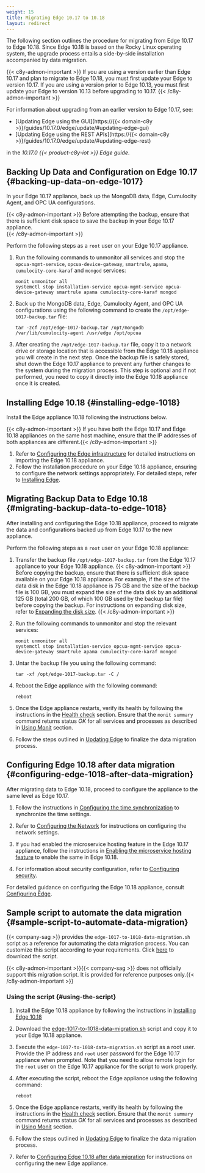 ```yaml
---
weight: 15
title: Migrating Edge 10.17 to 10.18
layout: redirect
---
```


The following section outlines the procedure for migrating from Edge 10.17 to Edge 10.18. Since Edge 10.18 is based on the Rocky Linux operating system, the upgrade process entails a side-by-side installation accompanied by data migration.

{{< c8y-admon-important >}} 
If you are using a version earlier than Edge 10.17 and plan to migrate to Edge 10.18, you must first update your Edge to version 10.17.
If you are using a version prior to Edge 10.13, you must first update your Edge to version 10.13 before upgrading to 10.17.
{{< /c8y-admon-important >}}

For information about upgrading from an earlier version to Edge 10.17, see:

- [Updating Edge using the GUI](https://{{< domain-c8y >}}/guides/10.17.0/edge/update/#updating-edge-gui)
- [Updating Edge using the REST APIs](https://{{< domain-c8y >}}/guides/10.17.0/edge/update/#updating-edge-rest)

in the *10.17.0 {{< product-c8y-iot >}} Edge guide*.

## Backing Up Data and Configuration on Edge 10.17 {#backing-up-data-on-edge-1017}
In your Edge 10.17 appliance, back up the MongoDB data, Edge, Cumulocity Agent, and OPC UA configurations.

{{< c8y-admon-important >}} Before attempting the backup, ensure that there is sufficient disk space to save the backup in your Edge 10.17 appliance.  
{{< /c8y-admon-important >}}

Perform the following steps as a `root` user on your Edge 10.17 appliance.

1. Run the following commands to unmonitor all services and stop the `opcua-mgmt-service`, `opcua-device-gateway`, `smartrule`, `apama`, `cumulocity-core-karaf` and `mongod` services:

   ```shell
   monit unmonitor all
   systemctl stop installation-service opcua-mgmt-service opcua-device-gateway smartrule apama cumulocity-core-karaf mongod
   ```

2. Back up the MongoDB data, Edge, Cumulocity Agent, and OPC UA configurations using the following command to create the `/opt/edge-1017-backup.tar` file:

   ```shell
   tar -zcf /opt/edge-1017-backup.tar /opt/mongodb /var/lib/cumulocity-agent /usr/edge /opt/opcua
   ```

3. After creating the `/opt/edge-1017-backup.tar` file, copy it to a network drive or storage location that is accessible from the Edge 10.18 appliance you will create in the next step. Once the backup file is safely stored, shut down the Edge 10.17 appliance to prevent any further changes to the system during the migration process. This step is optional and if not performed, you need to copy it directly into the Edge 10.18 appliance once it is created. 


## Installing Edge 10.18 {#installing-edge-1018}
Install the Edge appliance 10.18 following the instructions below. 

{{< c8y-admon-important >}} If you have both the Edge 10.17 and Edge 10.18 appliances on the same host machine, ensure that the IP addresses of both appliances are different.{{< /c8y-admon-important >}}

1. Refer to [Configuring the Edge infrastructure](/edge/setting-up-edge/) for detailed instructions on importing the Edge 10.18 appliance.
2. Follow the installation procedure on your Edge 10.18 appliance, ensuring to configure the network settings appropriately. For detailed steps, refer to [Installing Edge](/edge/installation/).


## Migrating Backup Data to Edge 10.18 {#migrating-backup-data-to-edge-1018}
After installing and configuring the Edge 10.18 appliance, proceed to migrate the data and configurations backed up from Edge 10.17 to the new appliance.

Perform the following steps as a `root` user on your Edge 10.18 appliance:

1. Transfer the backup file `/opt/edge-1017-backup.tar` from the Edge 10.17 appliance to your Edge 10.18 appliance.
{{< c8y-admon-important >}}
Before copying the backup, ensure that there is sufficient disk space available on your Edge 10.18 appliance. For example, if the size of the data disk in the Edge 10.18 appliance is 75 GB and the size of the backup file is 100 GB, you must expand the size of the data disk by an additional 125 GB (total 200 GB, of which 100 GB used by the backup tar file) before copying the backup. For instructions on expanding disk size, refer to [Expanding the disk size](/edge/operating-edge/#expanding-the-disk-size).
{{< /c8y-admon-important >}}

2. Run the following commands to unmonitor and stop the relevant services:

   ```shell
   monit unmonitor all
   systemctl stop installation-service opcua-mgmt-service opcua-device-gateway smartrule apama cumulocity-core-karaf mongod
   ```

3. Untar the backup file you using the following command:

   ```shell
   tar -xf /opt/edge-1017-backup.tar -C /
   ```

4. Reboot the Edge appliance with the following command:

   ```shell
   reboot
   ```

5. Once the Edge appliance restarts, verify its health by following the instructions in the [Health check](/edge/operating-edge/#health-check) section. Ensure that the `monit summary` command returns status *OK* for all services and processes as described in [Using Monit](/edge/operating-edge/#using-monit) section.

6. Follow the steps outlined in [Updating Edge](/edge/update/#updating-edge-gui) to finalize the data migration process.

## Configuring Edge 10.18 after data migration {#configuring-edge-1018-after-data-migration}
After migrating data to Edge 10.18, proceed to configure the appliance to the same level as Edge 10.17.

1. Follow the instructions in [Configuring the time synchronization](/edge/configuration/#configuring-time-sync) to synchronize the time settings.

2. Refer to [Configuring the Network](/edge/configuration/#configuring-the-network) for instructions on configuring the network settings.

3. If you had enabled the microservice hosting feature in the Edge 10.17 appliance, follow the instructions in [Enabling the microservice hosting feature](edge/configuration/#configuring-microservices) to enable the same in Edge 10.18.

4. For information about security configuration, refer to [Configuring security](edge/configuration/#configuring-security).

For detailed guidance on configuring the Edge 10.18 appliance, consult [Configuring Edge](/edge/configuration/).


## Sample script to automate the data migration {#sample-script-to-automate-data-migration}
{{< company-sag >}} provides the `edge-1017-to-1018-data-migration.sh` script as a reference for automating the data migration process. You can customize this script according to your requirements. Click [here](/files/edge/edge-1017-to-1018-data-migration.sh) to download the script.

{{< c8y-admon-important >}}{{< company-sag >}} does not officially support this migration script. It is provided for reference purposes only.{{< /c8y-admon-important >}}

### Using the script {#using-the-script}

1. Install the Edge 10.18 appliance by following the instructions in [Installing Edge 10.18](/edge/update/#installing-edge-1018)

2. Download the [edge-1017-to-1018-data-migration.sh](/files/edge/edge-1017-to-1018-data-migration.sh) script and copy it to your Edge 10.18 appliance.

3. Execute the `edge-1017-to-1018-data-migration.sh` script as a root user. Provide the IP address and `root` user password for the Edge 10.17 appliance when prompted. Note that you need to allow remote login for the `root` user on the Edge 10.17 appliance for the script to work properly.

4. After executing the script, reboot the Edge appliance using the following command:

   ```shell
   reboot
   ```

5. Once the Edge appliance restarts, verify its health by following the instructions in the [Health check](/edge/operating-edge/#health-check) section. Ensure that the `monit summary` command returns status *OK* for all services and processes as described in [Using Monit](/edge/operating-edge/#using-monit) section.

6. Follow the steps outlined in [Updating Edge](/edge/update/#updating-edge-gui) to finalize the data migration process.

7. Refer to [Configuring Edge 10.18 after data migration](/edge/update/#configuring-edge-1018-after-data-migration) for instructions on configuring the new Edge appliance.
